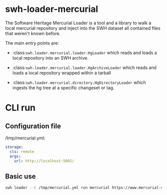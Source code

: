 swh-loader-mercurial
=========================

The Software Heritage Mercurial Loader is a tool and a library to walk a local mercurial
repository and inject into the SWH dataset all contained files that weren't known
before.

The main entry points are:
- :class:`swh.loader.mercurial.loader.HgLoader` which reads and loads a local
  repository into an SWH archive.

- :class:`swh.loader.mercurial.loader.HgArchiveLoader` which reads and loads
  a local repository wrapped within a tarball

- :class:`swh.loader.mercurial.directory.HgDirectoryLoader` which ingests the hg tree at
  a specific changeset or tag.

# CLI run

## Configuration file

/tmp/mercurial.yml:
``` YAML
storage:
  cls: remote
  args:
    url: http://localhost:5002/
```

## Basic use

``` bash
swh loader --C /tmp/mercurial.yml run mercurial https://www.mercurial-scm.org/repo/hello
```
